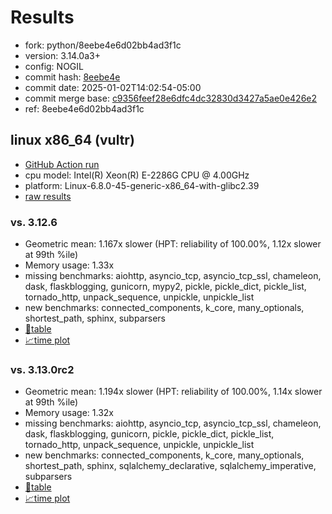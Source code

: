 # Results

- fork: python/8eebe4e6d02bb4ad3f1c
- version: 3.14.0a3+
- config: NOGIL
- commit hash: [8eebe4e](https://github.com/python/cpython/commit/8eebe4e)
- commit date: 2025-01-02T14:02:54-05:00
- commit merge base: [c9356feef28e6dfc4dc32830d3427a5ae0e426e2](https://github.com/python/cpython/commit/c9356feef28e6dfc4dc32830d3427a5ae0e426e2)
- ref: 8eebe4e6d02bb4ad3f1c

## linux x86_64 (vultr)

- [GitHub Action run](https://github.com/facebookexperimental/free-threading-benchmarking/actions/runs/12590039448)
- cpu model: Intel(R) Xeon(R) E-2286G CPU @ 4.00GHz
- platform: Linux-6.8.0-45-generic-x86_64-with-glibc2.39
- [raw results](bm-20250102-vultr-x86_64-python-8eebe4e6d02bb4ad3f1c-3.14.0a3%2B-8eebe4e.json)

### vs. 3.12.6

- Geometric mean: 1.167x slower (HPT: reliability of 100.00%, 1.12x slower at 99th %ile)
- Memory usage: 1.33x
- missing benchmarks: aiohttp, asyncio_tcp, asyncio_tcp_ssl, chameleon, dask, flaskblogging, gunicorn, mypy2, pickle, pickle_dict, pickle_list, tornado_http, unpack_sequence, unpickle, unpickle_list
- new benchmarks: connected_components, k_core, many_optionals, shortest_path, sphinx, subparsers
- [📄table](bm-20250102-vultr-x86_64-python-8eebe4e6d02bb4ad3f1c-3.14.0a3%2B-8eebe4e-vs-3.12.6.md)
- [📈time plot](bm-20250102-vultr-x86_64-python-8eebe4e6d02bb4ad3f1c-3.14.0a3%2B-8eebe4e-vs-3.12.6.svg)

### vs. 3.13.0rc2

- Geometric mean: 1.194x slower (HPT: reliability of 100.00%, 1.14x slower at 99th %ile)
- Memory usage: 1.32x
- missing benchmarks: aiohttp, asyncio_tcp, asyncio_tcp_ssl, chameleon, dask, flaskblogging, gunicorn, pickle, pickle_dict, pickle_list, tornado_http, unpack_sequence, unpickle, unpickle_list
- new benchmarks: connected_components, k_core, many_optionals, shortest_path, sphinx, sqlalchemy_declarative, sqlalchemy_imperative, subparsers
- [📄table](bm-20250102-vultr-x86_64-python-8eebe4e6d02bb4ad3f1c-3.14.0a3%2B-8eebe4e-vs-3.13.0rc2.md)
- [📈time plot](bm-20250102-vultr-x86_64-python-8eebe4e6d02bb4ad3f1c-3.14.0a3%2B-8eebe4e-vs-3.13.0rc2.svg)

